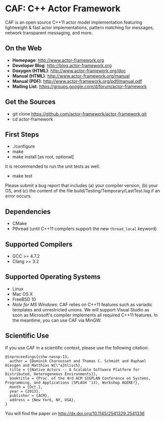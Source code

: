 CAF: C++ Actor Framework
========================

CAF is an open source C++11 actor model implementation featuring
lightweight & fast actor implementations, pattern matching for messages,
network transparent messaging, and more.


On the Web
----------

* __Homepage__: http://www.actor-framework.org
* __Developer Blog__: http://blog.actor-framework.org
* __Doxygen (HTML)__: http://www.actor-framework.org/doc
* __Manual (HTML)__: http://www.actor-framework.org/manual
* __Manual (PDF)__: http://www.actor-framework.org/pdf/manual.pdf
* __Mailing List__: https://groups.google.com/d/forum/actor-framework


Get the Sources
---------------

* git clone https://github.com/actor-framework/actor-framework.git
* cd actor-framework


First Steps
-----------

* ./configure
* make
* make install [as root, optional]

It is recommended to run the unit tests as well.

* make test

Please submit a bug report that includes (a) your compiler version, (b) your OS,
and (c) the content of the file build/Testing/Temporary/LastTest.log
if an error occurs.


Dependencies
------------

* CMake
* Pthread (until C++11 compilers support the new `thread_local` keyword)


Supported Compilers
-------------------

* GCC >= 4.7.2
* Clang >= 3.2


Supported Operating Systems
---------------------------

* Linux
* Mac OS X
* FreeBSD 10
* *Note for MS Windows*: CAF relies on C++11 features such as variadic templates and unrestricted unions. We will support Visual Studio as soon as Microsoft's compiler implements all required C++11 features. In the meantime, you can use CAF via MinGW.


Scientific Use
--------------

If you use CAF in a scientific context, please use the following citation:

```
@inproceedings{cshw-nassp-13,
  author = {Dominik Charousset and Thomas C. Schmidt and Raphael Hiesgen and Matthias W{\"a}hlisch},
  title = {{Native Actors -- A Scalable Software Platform for Distributed, Heterogeneous Environments}},
  booktitle = {Proc. of the 4rd ACM SIGPLAN Conference on Systems, Programming, and Applications (SPLASH '13), Workshop AGERE!},
  month = {Oct.},
  year = {2013},
  publisher = {ACM},
  address = {New York, NY, USA},
}
```

You will find the paper on http://dx.doi.org/10.1145/2541329.2541336
